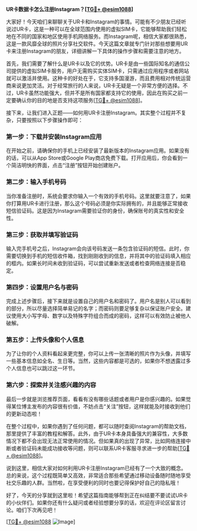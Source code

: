 **UR卡数据卡怎么注册Instagram？[[TG💪+ @esim1088](https://t.me/s/esim1088)]**

大家好！今天咱们来聊聊关于UR卡和Instagram的事情。可能有不少朋友已经听说过UR卡，这是一种可以在全球范围内使用的虚拟SIM卡，它能够帮助我们轻松地在不同的国家和地区使用手机网络服务。而Instagram呢，相信大家都很熟悉，这是一款风靡全球的照片分享社交软件。今天这篇文章就专门针对那些想要用UR卡来注册Instagram的朋友，详细讲解一下具体的操作步骤和需要注意的地方。

首先，我们需要了解什么是UR卡以及它的优势。UR卡是由一些国际知名的通信公司提供的虚拟SIM卡服务，用户无需购买实体SIM卡，只需通过应用程序或者网站就可以激活并使用。这种卡的好处在于，它支持多国漫游，而且费用相对传统运营商来说更加灵活。对于经常旅行的人来说，UR卡无疑是一个非常方便的选择。不过，UR卡虽然功能强大，但并不是所有国家都支持它的使用，因此在购买之前一定要确认你的目的地是否支持这项服务[[TG💪+ @esim1088](https://t.me/s/esim1088)]。

接下来，让我们进入正题——如何用UR卡注册Instagram。其实整个过程并不复杂，只要按照以下步骤操作即可：

### 第一步：下载并安装Instagram应用

在开始之前，请确保你的手机上已经安装了最新版本的Instagram应用。如果没有的话，可以从App Store或Google Play商店免费下载。打开应用后，你会看到一个简洁明快的界面，点击“注册”按钮开始创建账户。

### 第二步：输入手机号码

当你准备注册时，系统会要求你输入一个有效的手机号码。这里就要注意了，如果你打算用UR卡进行注册，那么这个号码必须是你实际拥有的，并且能够正常接收短信验证码。这是因为Instagram需要验证你的身份，确保账号的真实性和安全性。

### 第三步：获取并填写验证码

输入完手机号之后，Instagram会向该号码发送一条包含验证码的短信。此时，你需要切换到手机的短信收件箱，找到刚刚收到的信息，并将其中的验证码填入相应的框内。如果长时间未收到验证码，可以尝试重新发送或者检查网络连接是否稳定。

### 第四步：设置用户名与密码

完成上述步骤后，接下来就是设置自己的用户名和密码了。用户名是别人可以看到的部分，所以尽量选择简单易记的名字；而密码则要足够复杂以保证账户安全。建议使用大小写字母、数字以及特殊字符组合而成的密码，这样可以有效防止被他人破解。

### 第五步：上传头像和个人信息

为了让你的个人资料看起来更完整，你可以上传一张清晰的照片作为头像，并填写一些基本信息如全名、生日等。当然，这些内容都是可选的，如果你不想透露过多个人信息也可以跳过这一环节。

### 第六步：探索并关注感兴趣的内容

最后一步就是浏览推荐页面，看看有没有哪些话题或者用户是你感兴趣的。如果觉得某位博主发布的内容很有价值，不妨点击“关注”按钮，这样就能及时接收到他们的更新动态啦！

在整个过程中，如果你遇到了任何问题，都可以随时查阅Instagram的帮助文档，那里提供了丰富的教程和解答。此外，由于UR卡本身具备强大的兼容性，大多数情况下都不会出现无法正常使用的情况。但如果真的出现了异常，比如网络连接中断或者验证码未能成功接收等问题，则可以联系UR卡客服寻求进一步的帮助[[TG💪+ @esim1088](https://t.me/s/esim1088)]。

说到这里，相信大家对如何利用UR卡注册Instagram已经有了一个大致的概念。总的来说，这个过程既简单又高效，非常适合那些希望通过移动设备随时随地享受社交乐趣的人群。当然啦，在享受便利的同时也要记得保护好自己的隐私哦！

好了，今天的分享就到这里啦！希望这篇指南能够帮到正在纠结要不要试试UR卡的小伙伴们。如果你还有什么疑问或者经验想要分享的话，欢迎在评论区留言讨论。咱们下次再见吧！

[[TG💪+ @esim1088](https://t.me/s/esim1088) ![Image](https://i.postimg.cc/4NQfJmqS/Snipaste-2025-05-13-00-14-12.png)]